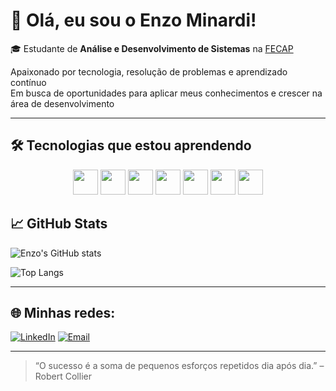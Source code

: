 # 👋 Olá, eu sou o Enzo Minardi!

🎓 Estudante de **Análise e Desenvolvimento de Sistemas** na [FECAP](https://www.fecap.br)  

Apaixonado por tecnologia, resolução de problemas e aprendizado contínuo  
Em busca de oportunidades para aplicar meus conhecimentos e crescer na área de desenvolvimento

---

## 🛠️ Tecnologias que estou aprendendo
<p align="center">
<!-- C# -->
<img src="https://cdn.jsdelivr.net/gh/devicons/devicon/icons/csharp/csharp-original.svg" width="40"/>
<!-- HTML -->
<img src="https://cdn.jsdelivr.net/gh/devicons/devicon/icons/html5/html5-original.svg" width="40"/>
<!-- CSS -->
<img src="https://cdn.jsdelivr.net/gh/devicons/devicon/icons/css3/css3-original.svg" width="40"/>
<!-- JavaScript -->
<img src="https://cdn.jsdelivr.net/gh/devicons/devicon/icons/javascript/javascript-original.svg" width="40"/>
<!-- React -->
<img src="https://cdn.jsdelivr.net/gh/devicons/devicon/icons/react/react-original.svg" width="40"/>
<!-- MySQL -->
<img src="https://cdn.jsdelivr.net/gh/devicons/devicon/icons/mysql/mysql-original.svg" width="40"/>
<!-- Git -->
<img src="https://cdn.jsdelivr.net/gh/devicons/devicon/icons/git/git-original.svg" width="40"/>
</p>

## 📈 GitHub Stats

![Enzo's GitHub stats](https://github-readme-stats.vercel.app/api?username=Enzo-Minardi&show_icons=true&theme=dracula&count_private=true)

![Top Langs](https://github-readme-stats.vercel.app/api/top-langs/?username=Enzo-Minardi&layout=compact&theme=dracula)

---

## 🌐 Minhas redes:

[![LinkedIn](https://img.shields.io/badge/-LinkedIn-0077B5?style=for-the-badge&logo=linkedin&logoColor=white)](https://www.linkedin.com/in/enzo-minardi/)
[![Email](https://img.shields.io/badge/-Email-D14836?style=for-the-badge&logo=gmail&logoColor=white)](mailto:enzonzmdyagmail.com)

---

> “O sucesso é a soma de pequenos esforços repetidos dia após dia.” – Robert Collier
